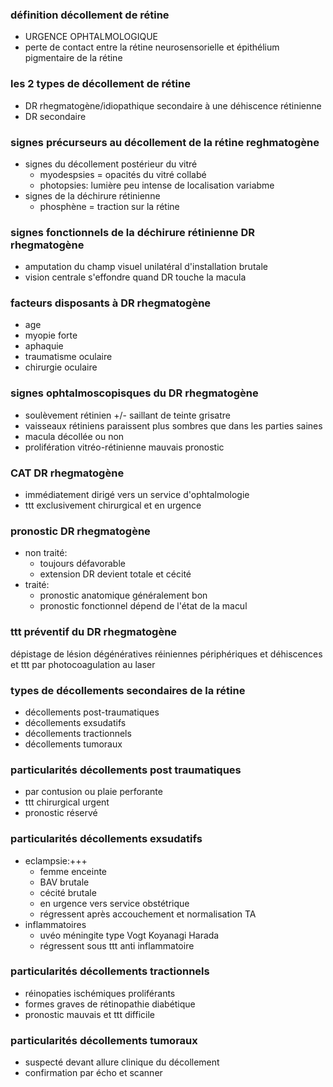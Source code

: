 ### définition décollement de rétine
- URGENCE OPHTALMOLOGIQUE
- perte de contact entre la rétine neurosensorielle et épithélium pigmentaire de la rétine

### les 2 types de décollement de rétine
- DR rhegmatogène/idiopathique secondaire à une déhiscence rétinienne
- DR secondaire

### signes précurseurs au décollement de la rétine reghmatogène
- signes du décollement postérieur du vitré
    - myodespsies = opacités du vitré collabé
    - photopsies: lumière peu intense de localisation variabme
- signes de la déchirure rétinienne
    - phosphène = traction sur la rétine

### signes fonctionnels de la déchirure rétinienne DR rhegmatogène
- amputation du champ visuel unilatéral d'installation brutale
- vision centrale s'effondre quand DR touche la macula

### facteurs disposants à DR rhegmatogène
- age
- myopie forte
- aphaquie
- traumatisme oculaire
- chirurgie oculaire

### signes ophtalmoscopisques du DR rhegmatogène
- soulèvement rétinien +/- saillant de teinte grisatre
- vaisseaux rétiniens paraissent plus sombres que dans les parties saines
- macula décollée ou non
- prolifération vitréo-rétinienne mauvais pronostic

### CAT DR rhegmatogène
- immédiatement dirigé vers un service d'ophtalmologie
- ttt exclusivement chirurgical et en urgence

### pronostic DR rhegmatogène
- non traité:
    - toujours défavorable
    - extension DR devient totale et cécité
- traité:
    - pronostic anatomique généralement bon
    - pronostic fonctionnel dépend de l'état de la macul

### ttt préventif du DR rhegmatogène
dépistage de lésion dégénératives réiniennes périphériques et déhiscences et ttt par photocoagulation au laser

### types de décollements secondaires de la rétine
- décollements post-traumatiques
- décollements exsudatifs
- décollements tractionnels
- décollements tumoraux

### particularités décollements post traumatiques
- par contusion ou plaie perforante
- ttt chirurgical urgent
- pronostic réservé

### particularités décollements exsudatifs
- eclampsie:+++
    - femme enceinte
    - BAV brutale
    - cécité brutale
    - en urgence vers service obstétrique
    - régressent après accouchement et normalisation TA
- inflammatoires
    - uvéo méningite type Vogt Koyanagi Harada
    - régressent sous ttt anti inflammatoire

### particularités décollements tractionnels
- réinopaties ischémiques proliférants
- formes graves de rétinopathie diabétique
- pronostic mauvais et ttt difficile

### particularités décollements tumoraux
- suspecté devant allure clinique du décollement
- confirmation par écho et scanner
